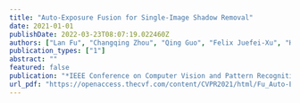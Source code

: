 ```yaml
---
title: "Auto-Exposure Fusion for Single-Image Shadow Removal"
date: 2021-01-01
publishDate: 2022-03-23T08:07:19.022460Z
authors: ["Lan Fu", "Changqing Zhou", "Qing Guo", "Felix Juefei-Xu", "Hongkai Yu", "Wei Feng", "Yang Liu", "Song Wang"]
publication_types: ["1"]
abstract: ""
featured: false
publication: "*IEEE Conference on Computer Vision and Pattern Recognition, CVPR 2021, virtual, June 19-25, 2021*"
url_pdf: "https://openaccess.thecvf.com/content/CVPR2021/html/Fu_Auto-Exposure_Fusion_for_Single-Image_Shadow_Removal_CVPR_2021_paper.html"
---
```


